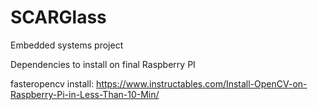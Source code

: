 # SCARGlass
Embedded systems project


Dependencies to install on final Raspberry PI

fasteropencv install:
https://www.instructables.com/Install-OpenCV-on-Raspberry-Pi-in-Less-Than-10-Min/